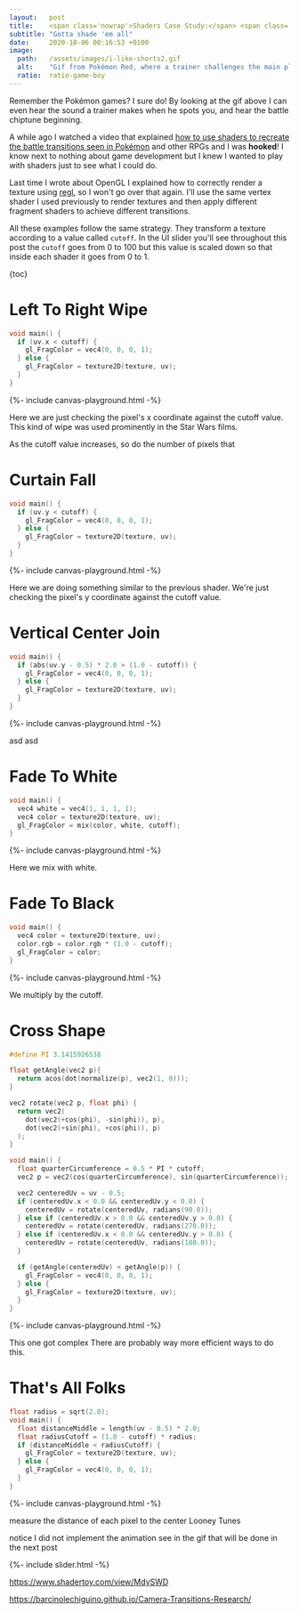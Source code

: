 ```yaml
---
layout:   post
title:    <span class='nowrap'>Shaders Case Study:</span> <span class='nowrap'>Pokémon Battle Transitions</span>
subtitle: "Gotta shade 'em all"
date:     2020-10-06 00:16:53 +0100
image:
  path:   /assets/images/i-like-shorts2.gif
  alt:    "Gif from Pokémon Red, where a trainer challenges the main player and says 'I like shorts'."
  ratio:  ratio-game-boy
---
```


Remember the Pokémon games? I sure do! By looking at the gif above I can even hear the sound a trainer makes when he spots you, and hear the battle chiptune beginning.

A while ago I watched a video that explained [how to use shaders to recreate the battle transitions seen in Pokémon] and other RPGs and I was **hooked**! I know next to nothing about game development but I knew I wanted to play with shaders just to see what I could do.

Last time I wrote about OpenGL I explained how to correctly render a texture using [regl], so I won't go over that again. I'll use the same vertex shader I used previously to render textures and then apply different fragment shaders to achieve different transitions.

All these examples follow the same strategy. They transform a texture according to a value called `cutoff`. In the UI slider you'll see throughout this post the `cutoff` goes from 0 to 100 but this value is scaled down so that inside each shader it goes from 0 to 1.

{toc}

<div class="scene" data-texture-src="/assets/images/pokemon-textures/1-red-trainer.png" markdown="1">

# Left To Right Wipe

```cpp
void main() {
  if (uv.x < cutoff) {
    gl_FragColor = vec4(0, 0, 0, 1);
  } else {
    gl_FragColor = texture2D(texture, uv);
  }
}
```

<div>{%- include canvas-playground.html -%}</div>

Here we are just checking the pixel's x coordinate against the cutoff value.
This kind of wipe was used prominently in the Star Wars films.

As the cutoff value increases, so do the number of pixels that
</div>

<div class="scene" data-texture-src="/assets/images/pokemon-textures/2-yellow-pikachu.png" markdown="1">

# Curtain Fall

```cpp
void main() {
  if (uv.y < cutoff) {
    gl_FragColor = vec4(0, 0, 0, 1);
  } else {
    gl_FragColor = texture2D(texture, uv);
  }
}
```

<div>{%- include canvas-playground.html -%}</div>

Here we are doing something similar to the previous shader. We're just checking the pixel's y coordinate against the cutoff value.
</div>

<div class="scene" data-texture-src="/assets/images/pokemon-textures/3-gold-grass.png" markdown="1">

# Vertical Center Join

```cpp
void main() {
  if (abs(uv.y - 0.5) * 2.0 > (1.0 - cutoff)) {
    gl_FragColor = vec4(0, 0, 0, 1);
  } else {
    gl_FragColor = texture2D(texture, uv);
  }
}
```

<div>{%- include canvas-playground.html -%}</div>

asd asd
</div>

<div class="scene" data-texture-src="/assets/images/pokemon-textures/4-gold-gyarados.png" markdown="1">

# Fade To White

```cpp
void main() {
  vec4 white = vec4(1, 1, 1, 1);
  vec4 color = texture2D(texture, uv);
  gl_FragColor = mix(color, white, cutoff);
}
```

<div>{%- include canvas-playground.html -%}</div>

Here we mix with white.
</div>

<div class="scene" data-texture-src="/assets/images/pokemon-textures/5-rival-cave.png" markdown="1">

# Fade To Black

```cpp
void main() {
  vec4 color = texture2D(texture, uv);
  color.rgb = color.rgb * (1.0 - cutoff);
  gl_FragColor = color;
}
```

<div>{%- include canvas-playground.html -%}</div>

We multiply by the cutoff.
</div>

<div class="scene" data-texture-src="/assets/images/pokemon-textures/elite5.png" markdown="1">

# Cross Shape

```cpp
#define PI 3.1415926538

float getAngle(vec2 p){
  return acos(dot(normalize(p), vec2(1, 0)));
}

vec2 rotate(vec2 p, float phi) {
  return vec2(
    dot(vec2(+cos(phi), -sin(phi)), p),
    dot(vec2(+sin(phi), +cos(phi)), p)
  );
}

void main() {
  float quarterCircumference = 0.5 * PI * cutoff;
  vec2 p = vec2(cos(quarterCircumference), sin(quarterCircumference));

  vec2 centeredUv = uv - 0.5;
  if (centeredUv.x < 0.0 && centeredUv.y < 0.0) {
    centeredUv = rotate(centeredUv, radians(90.0));
  } else if (centeredUv.x > 0.0 && centeredUv.y > 0.0) {
    centeredUv = rotate(centeredUv, radians(270.0));
  } else if (centeredUv.x < 0.0 && centeredUv.y > 0.0) {
    centeredUv = rotate(centeredUv, radians(180.0));
  }

  if (getAngle(centeredUv) < getAngle(p)) {
    gl_FragColor = vec4(0, 0, 0, 1);
  } else {
    gl_FragColor = texture2D(texture, uv);
  }
}
```

<div>{%- include canvas-playground.html -%}</div>

This one got complex
There are probably way more efficient ways to do this.
</div>

<div class="scene" data-texture-src="/assets/images/pokemon-textures/6-ho-oh2.png" markdown="1">

# That's All Folks

```cpp
float radius = sqrt(2.0);
void main() {
  float distanceMiddle = length(uv - 0.5) * 2.0;
  float radiusCutoff = (1.0 - cutoff) * radius;
  if (distanceMiddle < radiusCutoff) {
    gl_FragColor = texture2D(texture, uv);
  } else {
    gl_FragColor = vec4(0, 0, 0, 1);
  }
}
```

<div>{%- include canvas-playground.html -%}</div>

measure the distance of each pixel to the center
Looney Tunes
</div>

notice I did not implement the animation see in the gif
that will be done in the next post

<script type="text/javascript" src="/assets/js/vendor/regl-2.0.1.min.js"></script>
{%- include slider.html -%}


[how to use shaders to recreate the battle transitions seen in Pokémon]: https://www.youtube.com/watch?v=LnAoD7hgDxw
[regl]: https://regl.party/

https://www.shadertoy.com/view/MdySWD

https://barcinolechiguino.github.io/Camera-Transitions-Research/
